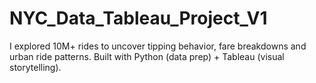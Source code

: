 # NYC_Data_Tableau_Project_V1
I explored 10M+ rides to uncover tipping behavior, fare breakdowns and urban ride patterns. Built with Python (data prep) + Tableau (visual storytelling).
